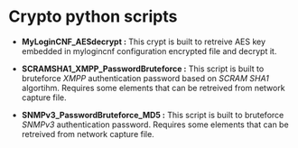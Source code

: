 # Crypto python scripts

- **MyLoginCNF_AESdecrypt :** This crypt is built to retreive AES key embedded in mylogincnf configuration encrypted file and decrypt it.

- **SCRAMSHA1_XMPP_PasswordBruteforce :** This script is built to bruteforce _XMPP_ authentication password based on _SCRAM SHA1_ algortihm. Requires some elements that can be retreived from network capture file. 

- **SNMPv3_PasswordBruteforce_MD5 :**  This script is built to bruteforce _SNMPv3_ authentication password. Requires some elements that can be retreived from network capture file.

